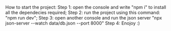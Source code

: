 How to start the project:
Step 1: open the console and write "npm i" to install all the dependecies required;
Step 2: run the project using this command: "npm run dev";
Step 3: open another console and run the json server "npx json-server --watch data/db.json --port 8000"
Step 4: Enojoy :)
